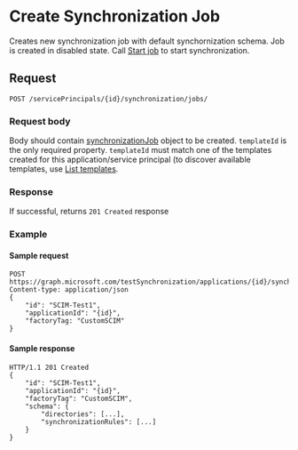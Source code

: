 # Create Synchronization Job

Creates new synchronization job with default synchornization schema. Job is created in disabled state. Call [Start job](#synchronization_job_start.md) to start synchronization.

## Request

```http
POST /servicePrincipals/{id}/synchronization/jobs/
```

### Request body

Body should contain [synchronizationJob](../resources/synchronization_job.md) object to be created. `templateId` is the only required property. `templateId` must match one of the templates created for this application/service principal (to discover available templates, use [List templates](synchronization_templates_get.md).

### Response

If successful, returns `201 Created` response

### Example

#### Sample request

```http
POST https://graph.microsoft.com/testSynchronization/applications/{id}/synchronization/templates
Content-type: application/json
{ 
    "id": "SCIM-Test1",
    "applicationId": "{id}",
    "factoryTag: "CustomSCIM"
}
```

#### Sample response

```http
HTTP/1.1 201 Created
{
    "id": "SCIM-Test1",
    "applicationId": "{id}",
    "factoryTag": "CustomSCIM",
    "schema": {
        "directories": [...],
        "synchronizationRules": [...]
    }
}
```
